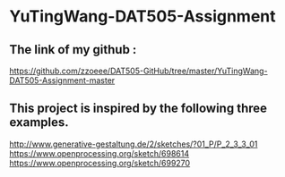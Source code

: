# YuTingWang-DAT505-Assignment
## The link of my github :
https://github.com/zzoeee/DAT505-GitHub/tree/master/YuTingWang-DAT505-Assignment-master
## This project is inspired by the following three examples.
http://www.generative-gestaltung.de/2/sketches/?01_P/P_2_3_3_01
https://www.openprocessing.org/sketch/698614
https://www.openprocessing.org/sketch/699270

## 
